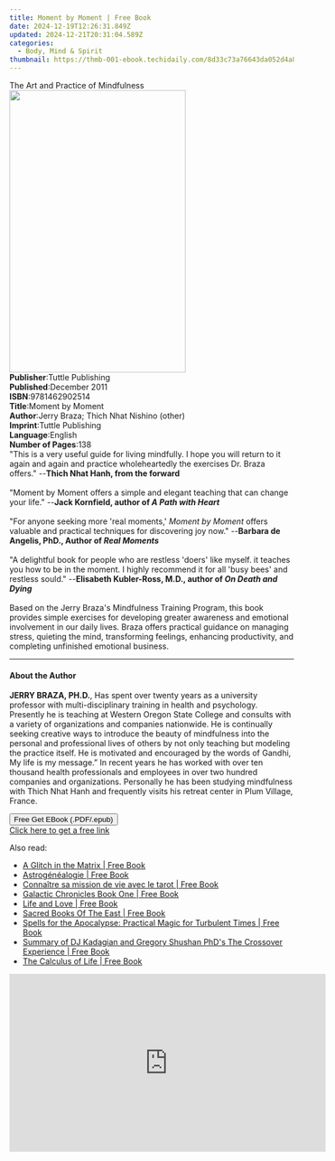 ```yaml
---
title: Moment by Moment | Free Book
date: 2024-12-19T12:26:31.849Z
updated: 2024-12-21T20:31:04.589Z
categories:
  - Body, Mind & Spirit
thumbnail: https://thmb-001-ebook.techidaily.com/8d33c73a76643da052d4a8693b7dc10f51bb7452bbc9094bb0e700f2493aac32.jpg
---
```

<main id="book-container">
  <div class="flex flex-col">
    <div class="book-brief flex-1 py-6 px-4 sm:p-6 md:py-10 md:px-8">
      <!-- brief-->
      <div class="book-brief-main">The Art and Practice of Mindfulness</div>
    </div>
    <div
      class="book-meta-info flex-1 grid gap-4 col-start-1 col-end-3 row-start-1 sm:mb-6 sm:grid-cols-4 lg:gap-6 lg:col-start-2 lg:row-end-6 lg:row-span-6 lg:mb-0"
    >
      <div
        class="book-meta-info-left place-content-center mt-4 p-4 text-sm leading-6 col-start-2 col-span-2 dark:text-slate-400"
      >
        <img
          class="w-full h-500 object-cover rounded-lg sm:h-255 sm:col-span-2 lg:col-span-full"
          src="https://img-001-ebook.techidaily.com/efbd8623e81eed733c6b1dd051f07a09d1813db47d5b8906b5912db72ae6e54c.jpg"
          alt=""
          width="312"
          height="500"
        />
      </div>
      <div
        class="book-meta-info-right mt-2 col-start-1 row-start-2 col-span-3 self-center"
      >
        <!-- meta data  -->
        <div class="flex flex-col px-4 md:px-8">
          <div class="flex-1">
            <strong>Publisher</strong>:<span class="px-2"
              >Tuttle Publishing</span
            >
          </div>
          <div class="flex-1">
            <strong>Published</strong>:<span class="px-2">December 2011</span>
          </div>
          <div class="flex-1">
            <strong>ISBN</strong>:<span class="px-2">9781462902514</span>
          </div>
          <div class="flex-1">
            <strong>Title</strong>:<span class="px-2">Moment by Moment</span>
          </div>
          <div class="flex-1">
            <strong>Author</strong>:<span class="px-2"
              >Jerry Braza; Thich Nhat Nishino (other)</span
            >
          </div>
          <div class="flex-1">
            <strong>Imprint</strong>:<span class="px-2">Tuttle Publishing</span>
          </div>
          <div class="flex-1">
            <strong>Language</strong>:<span class="px-2">English</span>
          </div>
          <div class="flex-1">
            <strong>Number of Pages</strong>:<span class="px-2">138</span>
          </div>
        </div>
      </div>
    </div>
    <div class="book-description flex-1 py-6 px-4 sm:p-6 md:py-10 md:px-8">
      <div class="book-description-main">
        <div accordion-content="" id="description">
          "This is a very useful guide for living mindfully. I hope you will
          return to it again and again and practice wholeheartedly the exercises
          Dr. Braza offers." --<b>Thich Nhat Hanh, from the forward</b>
          <br /><br />"Moment by Moment offers a simple and elegant teaching
          that can change your life." --<b
            >Jack Kornfield, author of <i>A Path with Heart</i></b
          >
          <br /><br />"For anyone seeking more 'real moments,'
          <i>Moment by Moment</i> offers valuable and practical techniques for
          discovering joy now." --<b
            >Barbara de Angelis, PhD., Author of <i>Real Moments</i></b
          >
          <br /><br />"A delightful book for people who are restless 'doers'
          like myself. it teaches you how to be in the moment. I highly
          recommend it for all 'busy bees' and restless sould." --<b
            >Elisabeth Kubler-Ross, M.D., author of <i>On Death and Dying</i></b
          >
          <br /><br />Based on the Jerry Braza's Mindfulness Training Program,
          this book provides simple exercises for developing greater awareness
          and emotional involvement in our daily lives. Braza offers practical
          guidance on managing stress, quieting the mind, transforming feelings,
          enhancing productivity, and completing unfinished emotional business.
        </div>
        <div class="accordion-fader"></div>
      </div>
    </div>
    <div class="book-excerpts flex-1 py-6 px-4 sm:p-6 md:py-10 md:px-8">
      <!-- excerpts-->
      <div class="book-excerpts-main">
        <hr />
        <h4 class="placeholder placeholder-heading">
          <span>About the Author</span>
        </h4>
        <p>
          <b>JERRY BRAZA, PH.D.</b>, Has spent over twenty years as a university
          professor with multi-disciplinary training in health and psychology.
          Presently he is teaching at Western Oregon State College and consults
          with a variety of organizations and companies nationwide. He is
          continually seeking creative ways to introduce the beauty of
          mindfulness into the personal and professional lives of others by not
          only teaching but modeling the practice itself. He is motivated and
          encouraged by the words of Gandhi, My life is my message.” In recent
          years he has worked with over ten thousand health professionals and
          employees in over two hundred companies and organizations. Personally
          he has been studying mindfulness with Thich Nhat Hanh and frequently
          visits his retreat center in Plum Village, France.<br />
        </p>
      </div>
    </div>
    <div
      class="book-about-author flex-1 py-6 px-4 sm:p-6 md:py-10 md:px-8"
    ></div>
    <div class="book-free-get flex-1 py-6 px-4 sm:p-6 md:py-10 md:px-8">
      <button
        id="btn-free-get"
        class="bg-blue-500 hover:bg-blue-700 text-white font-bold py-2 px-4 rounded"
      >
        Free Get EBook (.PDF/.epub)
      </button>
      <div id="countdown-display" class="px-2 text-lg mt-2"></div>
      <a
        id="free-link"
        class="hidden bg-blue-500 hover:bg-blue-700 text-white font-bold py-2 px-4 rounded"
        href="https://www.ebooks.com/en-us/book/96512039/moment-by-moment/jerry-braza/"
        target="_blank"
        >Click here to get a free link</a
      >
    </div>
    <script>
      let countdownTime = 0;
      let countdownInterval = null;
      document
        .getElementById('btn-free-get')
        .addEventListener('click', startCountdown);
      function startCountdown() {
        countdownTime = new Date().getTime() + 60000 * 3;
        countdownInterval = setInterval(updateCountdown, 1000);
        document.getElementById('btn-free-get').disabled = true;
        document
          .getElementById('btn-free-get')
          .classList.add('bg-gray-500', 'cursor-not-allowed');
      }
      function updateCountdown() {
        let currentTime = new Date().getTime();
        let timeLeft = countdownTime - currentTime;
        let secondsLeft = Math.floor(timeLeft / 1000);
        document.getElementById('countdown-display').innerHTML =
          `Remaining time: ${secondsLeft} seconds.`;
        if (secondsLeft <= 0) {
          clearInterval(countdownInterval);
          document.getElementById('btn-free-get').classList.add('hidden');
          document.getElementById('free-link').classList.remove('hidden');
          document.getElementById('countdown-display').innerHTML = '';
        }
      }
    </script>
  </div>
</main>

<ins class="adsbygoogle"
      style="display:block"
      data-ad-client="ca-pub-7571918770474297"
      data-ad-slot="8358498916"
      data-ad-format="auto"
      data-full-width-responsive="true"></ins>
    

<span class="atpl-alsoreadstyle">Also read:</span>
<div><ul>
<li><a href="https://novels-ebooks.techidaily.com/211347294-9781454956075-a-glitch-in-the-matrix/"><u>A Glitch in the Matrix | Free Book</u></a></li>
<li><a href="https://novels-ebooks.techidaily.com/211348085-9782017230397-astrogenealogie/"><u>Astrogénéalogie | Free Book</u></a></li>
<li><a href="https://novels-ebooks.techidaily.com/211348115-9782017289784-connaitre-sa-mission-de-vie-avec-le-tarot/"><u>Connaître sa mission de vie avec le tarot | Free Book</u></a></li>
<li><a href="https://novels-ebooks.techidaily.com/211347353-9798869369871-galactic-chronicles-book-one/"><u>Galactic Chronicles Book One | Free Book</u></a></li>
<li><a href="https://novels-ebooks.techidaily.com/211347311-9798893810400-life-and-love/"><u>Life and Love | Free Book</u></a></li>
<li><a href="https://novels-ebooks.techidaily.com/211347995-9783989733282-sacred-books-of-the-east/"><u>Sacred Books Of The East | Free Book</u></a></li>
<li><a href="https://novels-ebooks.techidaily.com/211347905--spells-for-the-apocalypse-practical-magic-for-turbulent-times/"><u>Spells for the Apocalypse: Practical Magic for Turbulent Times | Free Book</u></a></li>
<li><a href="https://novels-ebooks.techidaily.com/211348137-9798330012879-summary-of-dj-kadagian-and-gregory-shushan-phds-the-crossover-experience/"><u>Summary of DJ Kadagian and Gregory Shushan PhD's The Crossover Experience | Free Book</u></a></li>
<li><a href="https://novels-ebooks.techidaily.com/211347335-9798990399303-the-calculus-of-life/"><u>The Calculus of Life | Free Book</u></a></li>
</ul></div>

<!-- affiliate ads begin -->
<iframe width="560" height="315" src="https://www.youtube.com/embed/gOyLy8DeizY?si=GkAmK0hChZw6_2tW" title="YouTube video player" frameborder="0" allow="accelerometer; autoplay; clipboard-write; encrypted-media; gyroscope; picture-in-picture; web-share" referrerpolicy="strict-origin-when-cross-origin" allowfullscreen></iframe>
<!-- affiliate ads end -->

